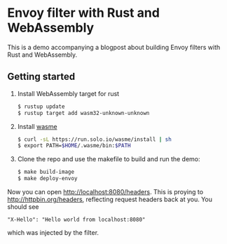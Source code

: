 # Envoy filter with Rust and WebAssembly

This is a demo accompanying a blogpost about building Envoy filters with Rust and WebAssembly.

## Getting started

1. Install WebAssembly target for rust

   ```sh
   $ rustup update
   $ rustup target add wasm32-unknown-unknown
   ```

2. Install [wasme](https://docs.solo.io/web-assembly-hub/latest/reference/cli/)

   ```sh
   $ curl -sL https://run.solo.io/wasme/install | sh
   $ export PATH=$HOME/.wasme/bin:$PATH
   ```

3. Clone the repo and use the makefile to build and run the demo:

   ```sh
   $ make build-image
   $ make deploy-envoy
   ```

Now you can open <http://localhost:8080/headers>. This is proying to <http://httpbin.org/headers>, reflecting request headers back at you. You should see

```
"X-Hello": "Hello world from localhost:8080"
```

which was injected by the filter.
